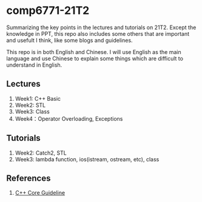 # comp6771-21T2
Summarizing the key points in the lectures and tutorials on 21T2. Except the knowledge in PPT, this repo also includes some others that are important and usefult I think, like some blogs and guidelines.

This repo is in both English and Chinese. I will use English as the main language and use Chinese to explain some things which are difficult to understand in English.

## Lectures

1. Week1: C++ Basic
2. Week2: STL
3. Week3: Class
4. Week4：Operator Overloading, Exceptions

## Tutorials
1. Week2: Catch2, STL
2. Week3: lambda function, ios(istream, ostream, etc), class

## References
1. [C++ Core Guideline](https://isocpp.github.io/CppCoreGuidelines/CppCoreGuidelines#main)
